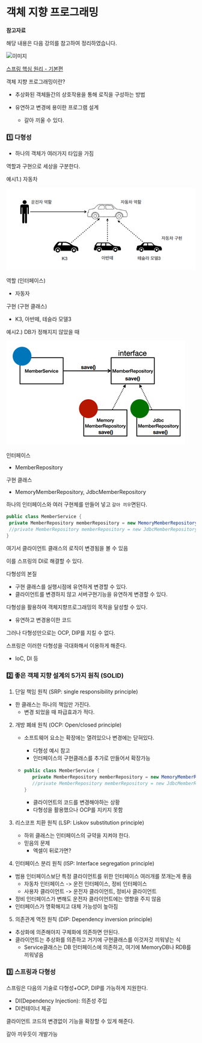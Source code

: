 # 객체 지향 프로그래밍

**참고자료**

해당 내용은 다음 강의를 참고하여 정리하였습니다.

![이미지](https://cdn.inflearn.com/public/courses/325969/cover/2868c757-5886-4508-a140-7cb68a83dfd8/325969-eng.png)

[스프링 핵심 원리 - 기본편](https://www.inflearn.com/course/%EC%8A%A4%ED%94%84%EB%A7%81-%ED%95%B5%EC%8B%AC-%EC%9B%90%EB%A6%AC-%EA%B8%B0%EB%B3%B8%ED%8E%B8/dashboard)




객체 지향 프로그래밍이란?

- 추상화된 객체들간의 상호작용을 통해 로직을 구성하는 방법

- 유연하고 변경에 용이한 프로그램 설계
  - 갈아 끼울 수 있다.



### 1️⃣ 다형성

- 하나의 객체가 여러가지 타입을 가짐



역할과 구현으로 세상을 구분한다.



예시1.) 자동차

![image-20230728064926339](img/image-20230728064926339.png)

역할 (인터페이스)

- 자동자

구현 (구현 클래스)

- K3, 아반떼, 테슬라 모델3



예시2.) DB가 정해지지 않았을 때

![image-20230728065620982](img/image-20230728065620982.png)

인터페이스

- MemberRepository

구현 클래스

- MemoryMemberRepository, JdbcMemberRepository



하나의 인터페이스와 여러 구현체를 만들어 넣고 `갈아 끼우`면된다.

```java
public class MemberService {
 private MemberRepository memberRepository = new MemoryMemberRepository();
 //private MemberRepository memberRepository = new JdbcMemberRepository();
}
```

여기서 클라이언트 클래스의 로직이 변경됨을 볼 수 있음

이를 스프링의 DI로 해결할 수 있다.



다형성의 본질

- 구현 클래스를 실행시점에 유연하게 변경할 수 있다.
- 클라이언트를 변경하지 않고 서버구현기능을 유연하게 변경할 수 있다.



다형성을 활용하여 객체지향프로그래밍의 목적을 달성할 수 있다.

- 유연하고 변경용이한 코드

그러나 다형성만으로는 OCP, DIP를 지킬 수 없다.



스프링은 이러한 다형성을 극대화해서 이용하게 해준다.

- IoC, DI 등



### 2️⃣ 좋은 객체 지향 설계의 5가지 원칙 (SOLID)

1. 단일 책임 원칙 (SRP: single responsibility principle)

- 한 클래스는 하나의 책임만 가진다.
  - 변경 되었을 때 파급효과가 적다.



2. 개방 폐쇄 원칙 (OCP: Open/closed principle)

   - 소프트웨어 요소는 확장에는 열려있으나 변경에는 닫혀있다.

     - 다형성 예시 참고
     - 인터페이스의 구현클래스를 추가로 만들어서 확장가능

   - ```java
     public class MemberService {
     	private MemberRepository memberRepository = new MemoryMemberRepository();
      	//private MemberRepository memberRepository = new JdbcMemberRepository();
     }
     ```

     - 클라이언트의 코드를 변경해야하는 상황
     - 다형성을 활용했으나 OCP를 지키지 못함



3. 리스코프 치환 원칙 (LSP: Liskov substitution principle)
   - 하위 클래스는 인터페이스의 규약을 지켜야 한다.
   - 믿음의 문제
     - 엑셀이 뒤로가면?



4. 인터페이스 분리 원칙 (ISP: Interface segregation principle)

- 범용 인터페이스보단 특정 클라이언트를 위한 인터페이스 여러개를 쪼개는게 좋음
  - 자동차 인터페이스 -> 운전 인터페이스, 정비 인터페이스
  - 사용자 클라이언트 -> 운전자 클라이언트, 정비사 클라이언트
- 정비 인터페이스가 변해도 운전자 클라이언트에는 영향을 주지 않음
- 인터페이스가 명확해지고 대체 가능성이 높아짐



5. 의존관계 역전 원칙 (DIP: Dependency inversion principle)

- 추상화에 의존해야지 구체화에 의존하면 안된다.
- 클라이언트는 추상화를 의존하고 거기에 구현클래스를 이것저것 끼워넣는 식
  - Service클래스는 DB 인터페이스에 의존하고, 여기에 MemoryDB나 RDB를 끼워넣음



### 3️⃣ 스프링과 다형성

스프링은 다음의 기술로 다형성+OCP, DIP를 가능하게 지원한다.

- DI(Dependency Injection): 의존성 주입
- DI컨테이너 제공

클라이언트 코드의 변경없이 기능을 확장할 수 있게 해준다.

갈아 끼우듯이 개발가능
